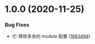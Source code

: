 # 1.0.0 (2020-11-25)


### Bug Fixes

* :package: 移除多余的 module 配置 ([1983494](https://github.com/d2-projects/vue-table-import/commit/19834948b8b299d8ae40a0cdf48f08f035c86113))

